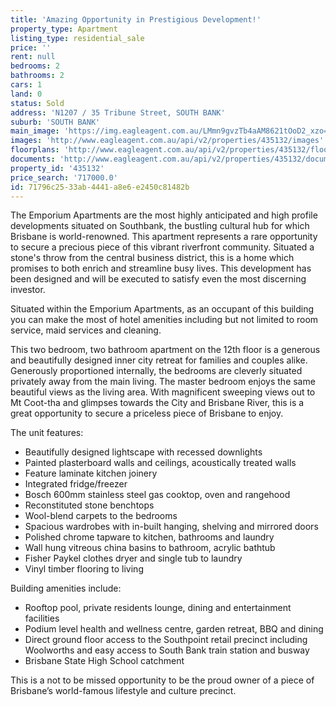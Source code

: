```yaml
---
title: 'Amazing Opportunity in Prestigious Development!'
property_type: Apartment
listing_type: residential_sale
price: ''
rent: null
bedrooms: 2
bathrooms: 2
cars: 1
land: 0
status: Sold
address: 'N1207 / 35 Tribune Street, SOUTH BANK'
suburb: 'SOUTH BANK'
main_image: 'https://img.eagleagent.com.au/LMmn9gvzTb4aAM8621tOoD2_xzo=/1280x854/smart/https://s3-us-west-2.amazonaws.com/eagleagent-orig/images/6820803/128730786-image-M.jpg'
images: 'http://www.eagleagent.com.au/api/v2/properties/435132/images'
floorplans: 'http://www.eagleagent.com.au/api/v2/properties/435132/floorplans'
documents: 'http://www.eagleagent.com.au/api/v2/properties/435132/documents'
property_id: '435132'
price_search: '717000.0'
id: 71796c25-33ab-4441-a8e6-e2450c81482b
---
```

The Emporium Apartments are the most highly anticipated and high profile developments situated on Southbank, the bustling cultural hub for which Brisbane is world-renowned. This apartment represents a rare opportunity to secure a precious piece of this vibrant riverfront community. Situated a stone's throw from the central business district, this is a home which promises to both enrich and streamline busy lives. This development has been designed and will be executed to satisfy even the most discerning investor.

Situated within the Emporium Apartments, as an occupant of this building you can make the most of hotel amenities including but not limited to room service, maid services and cleaning.

This two bedroom, two bathroom apartment on the 12th floor is a generous and beautifully designed inner city retreat for families and couples alike. Generously proportioned internally, the bedrooms are cleverly situated privately away from the main living. The master bedroom enjoys the same beautiful views as the living area. With magnificent sweeping views out to Mt Coot-tha and glimpses towards the City and Brisbane River, this is a great opportunity to secure a priceless piece of Brisbane to enjoy.

The unit features:

*  Beautifully designed lightscape with recessed downlights
*  Painted plasterboard walls and ceilings, acoustically treated walls
*  Feature laminate kitchen joinery
*  Integrated fridge/freezer
*  Bosch 600mm stainless steel gas cooktop, oven and rangehood
*  Reconstituted stone benchtops
*  Wool-blend carpets to the bedrooms
*  Spacious wardrobes with in-built hanging, shelving and mirrored doors
*  Polished chrome tapware to kitchen, bathrooms and laundry
*  Wall hung vitreous china basins to bathroom, acrylic bathtub
*  Fisher Paykel clothes dryer and single tub to laundry
*  Vinyl timber flooring to living

Building amenities include:
* Rooftop pool, private residents lounge, dining and entertainment facilities
* Podium level health and wellness centre, garden retreat, BBQ and dining
* Direct ground floor access to the Southpoint retail precinct including Woolworths and easy access to South Bank train station and busway
* Brisbane State High School catchment

This is a not to be missed opportunity to be the proud owner of a piece of Brisbane’s world-famous lifestyle and culture precinct.